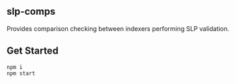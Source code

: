 ## slp-comps

Provides comparison checking between indexers performing SLP validation.

## Get Started

```
npm i
npm start
```
